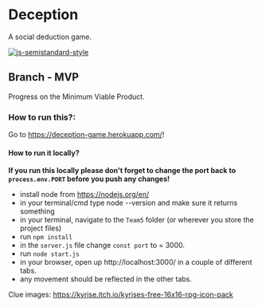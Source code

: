 # Deception

A social deduction game.

[![js-semistandard-style](https://raw.githubusercontent.com/standard/semistandard/master/badge.svg)](https://github.com/standard/semistandard)

## Branch - MVP

Progress on the Minimum Viable Product.

### How to run this?:
Go to https://deception-game.herokuapp.com/!

#### How to run it locally?

**If you run this locally please don't forget to change the port back to `process.env.PORT` before you push any changes!**

- install node from https://nodejs.org/en/
- in your terminal/cmd type node --version and make sure it returns something
- in your terminal, navigate to the `Team5` folder (or wherever you store the project files)
- run `npm install`
- in the `server.js` file change `const port` to = 3000.
- run `node start.js`
- in your browser, open up http://localhost:3000/ in a couple of different tabs.
- any movement should be reflected in the other tabs.

Clue images:
https://kyrise.itch.io/kyrises-free-16x16-rpg-icon-pack
